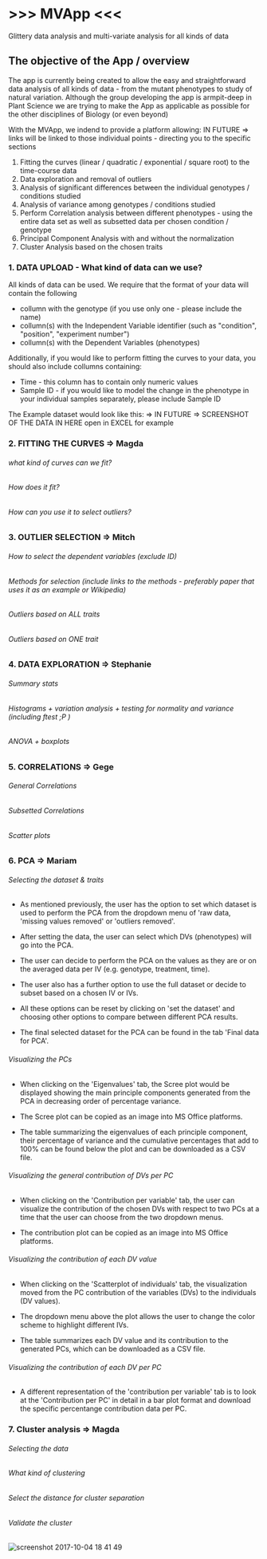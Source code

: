 # >>> MVApp <<< 
Glittery data analysis and multi-variate analysis for all kinds of data

## The objective of the App / overview

The app is currently being created to allow the easy and straightforward data analysis of all kinds of data - from the mutant phenotypes to study of natural variation. Although the group developing the app is armpit-deep in Plant Science we are trying to make the App as applicable as possible for the other disciplines of Biology (or even beyond)

With the MVApp, we indend to provide a platform allowing:
IN FUTURE => links will be linked to those individual points - directing you to the specific sections 
1. Fitting the curves (linear / quadratic / exponential / square root) to the time-course data
2. Data exploration and removal of outliers
3. Analysis of significant differences between the individual genotypes / conditions studied
4. Analysis of variance among genotypes / conditions studied
5. Perform Correlation analysis between different phenotypes - using the entire data set as well as subsetted data per chosen condition / genotype
6. Principal Component Analysis with and without the normalization
7. Cluster Analysis based on the chosen traits 

### 1. DATA UPLOAD - What kind of data can we use?

All kinds of data can be used. We require that the format of your data will contain the following
* collumn with the genotype (if you use only one - please include the name)
* collumn(s) with the Independent Variable identifier (such as "condition", "position", "experiment number")
* collumn(s) with the Dependent Variables (phenotypes)

Additionally, if you would like to perform fitting the curves to your data, you should also include collumns containing:
* Time - this column has to contain only numeric values
* Sample ID - if you would like to model the change in the phenotype in your individual samples separately, please include Sample ID

The Example dataset would look like this:
=> IN FUTURE => SCREENSHOT OF THE DATA IN HERE open in EXCEL for example

### 2. FITTING THE CURVES => Magda

###### what kind of curves can we fit?
###### How does it fit?
###### How can you use it to select outliers?

### 3. OUTLIER SELECTION => Mitch

###### How to select the dependent variables (exclude ID)
###### Methods for selection (include links to the methods - preferably paper that uses it as an example or Wikipedia)
###### Outliers based on ALL traits
###### Outliers based on ONE trait

### 4. DATA EXPLORATION => Stephanie

###### Summary stats
###### Histograms + variation analysis + testing for normality and variance (including ftest ;P )
###### ANOVA + boxplots

### 5. CORRELATIONS => Gege

###### General Correlations
###### Subsetted Correlations
###### Scatter plots

### 6. PCA => Mariam

###### Selecting the dataset & traits
-   As mentioned previously, the user has the option to set which dataset is used to perform the PCA from the dropdown menu of 'raw data, 'missing values removed' or 'outliers removed'. 

-   After setting the data, the user can select which DVs (phenotypes) will go into the PCA.

-   The user can decide to perform the PCA on the values as they are or on the averaged data per IV (e.g. genotype, treatment, time).

-   The user also has a further option to use the full dataset or decide to subset based on a chosen IV or IVs.

-   All these options can be reset by clicking on 'set the dataset' and choosing other options to compare between different PCA results.

-   The final selected dataset for the PCA can be found in the tab 'Final data for PCA'.

###### Visualizing the PCs

-   When clicking on the 'Eigenvalues' tab, the Scree plot would be displayed showing the main principle components generated from the PCA in decreasing order of percentage variance.

-   The Scree plot can be copied as an image into MS Office platforms.

-   The table summarizing the eigenvalues of each principle component, their percentage of variance and the cumulative percentages that add to 100% can be found below the plot and can be downloaded as a CSV file.

###### Visualizing the general contribution of DVs per PC

-   When clicking on the 'Contribution per variable' tab, the user can visualize the contribution of the chosen DVs with respect to two PCs at a time that the user can choose from the two dropdown menus. 

-   The contribution plot can be copied as an image into MS Office platforms.

###### Visualizing the contribution of each DV value

-   When clicking on the 'Scatterplot of individuals' tab, the visualization moved from the PC contribution of the variables (DVs) to the individuals (DV values).

-   The dropdown menu above the plot allows the user to change the color scheme to highlight different IVs.

-   The table summarizes each DV value and its contribution to the generated PCs, which can be downloaded as a CSV file.

###### Visualizing the contribution of each DV per PC

-   A different representation of the 'contribution per variable' tab is to look at the 'Contribution per PC' in detail in a bar plot format and download the specific percentange contribution data per PC.

### 7. Cluster analysis => Magda

###### Selecting the data
###### What kind of clustering
###### Select the distance for cluster separation
###### Validate the cluster


![screenshot 2017-10-04 18 41 49](https://user-images.githubusercontent.com/14832460/31326897-f3cd90e4-acd3-11e7-9cbf-06da5e9ccc02.png)
